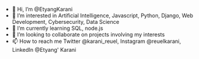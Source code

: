 - 👋 Hi, I’m @EtyangKarani
- 👀 I’m interested in Artificial Intelligence, Javascript, Python, Django, Web Development, Cybersecurity, Data Science 
- 🌱 I’m currently learning SQL, node.js
- 💞️ I’m looking to collaborate on projects involving my interests 
- 📫 How to reach me Twitter @karani_reuel, Instagram @reuelkarani, LinkedIn @Etyang' Karani

<!---
EtyangKarani/EtyangKarani is a ✨ special ✨ repository because its `README.md` (this file) appears on your GitHub profile.
You can click the Preview link to take a look at your changes.
--->
